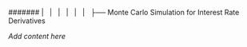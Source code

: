 ####### |   |   |   |   |   |   ├── Monte Carlo Simulation for Interest Rate Derivatives

*Add content here*